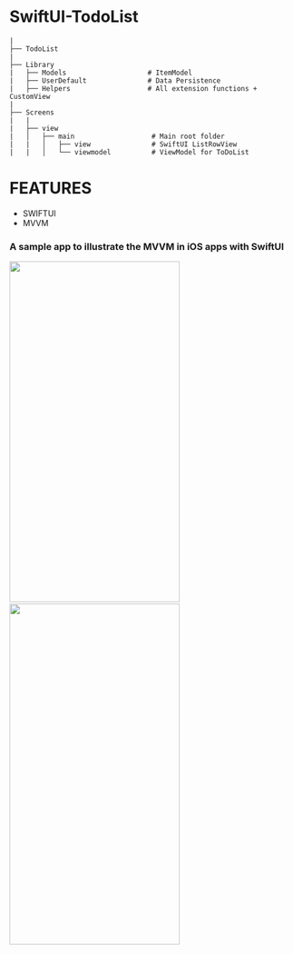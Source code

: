 # SwiftUI-TodoList

```
|
├── TodoList
|
├── Library
|   ├── Models                    # ItemModel
|   ├── UserDefault               # Data Persistence
|   ├── Helpers                   # All extension functions + CustomView
|
├── Screens
|   |
|   ├── view
|   │   ├── main                   # Main root folder
|   |   │   ├── view               # SwiftUI ListRowView
|   |   │   └── viewmodel          # ViewModel for ToDoList
```

# FEATURES

- SWIFTUI
- MVVM

### A sample app to illustrate the MVVM in iOS apps with SwiftUI

<img src="https://user-images.githubusercontent.com/29463442/149243567-eeb3f520-4f1f-4725-8ea4-8d39ce69bf07.png" width="300" height="600"> &nbsp; <img src="https://user-images.githubusercontent.com/29463442/149243816-48fba83c-6d69-4a1f-a4c5-2866970361e0.png" width="300" height="600">

